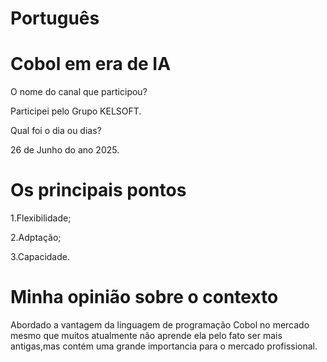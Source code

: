 # Português

# Cobol em era de IA 

O nome do canal que participou?


Participei pelo Grupo KELSOFT.


Qual foi o dia ou dias?


26 de Junho do ano 2025.


# Os principais pontos


1.Flexibilidade;

2.Adptação;

3.Capacidade.


# Minha opinião sobre o contexto 


<p>Abordado a vantagem da linguagem de programação Cobol no mercado mesmo que muitos atualmente não aprende ela pelo fato ser mais antigas,mas contém uma grande importancia para o mercado profissional.</p>
